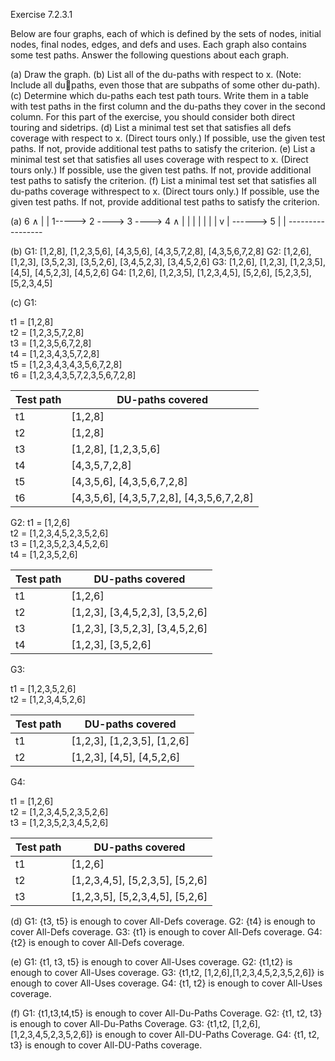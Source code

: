 Exercise 7.2.3.1


Below are four graphs, each of which is defined by the sets of nodes, initial nodes, final nodes, edges, and defs and uses. Each graph also contains some test paths. Answer the following questions about each graph.

(a) Draw the graph.
(b) List all of the du-paths with respect to x. (Note: Include all dupaths, even those that are subpaths of some other du-path).
(c) Determine which du-paths each test path tours. Write them in a table with test paths in the first column and the du-paths they cover in the second column. For this part of the exercise, you should consider both direct touring and sidetrips.
(d) List a minimal test set that satisfies all defs coverage with respect to x. (Direct tours only.) If possible, use the given test paths. If not, provide additional test paths to satisfy the criterion.
(e) List a minimal test set that satisfies all uses coverage with respect to x. (Direct tours only.) If possible, use the given test paths. If not, provide additional test paths to satisfy the criterion.
(f) List a minimal test set that satisfies all du-paths coverage withrespect to x. (Direct tours only.) If possible, use the given test paths. If not, provide additional test paths to satisfy the criterion.


(a)
             6
             ∧
             |
             |
     1-----> 2 ----> 3 ----> 4
             ∧       |       |
             |       |       |
             |       |       v
             |       ------> 5
             |               |
             -----------------

(b)
G1: [1,2,8], [1,2,3,5,6], [4,3,5,6], [4,3,5,7,2,8], [4,3,5,6,7,2,8]
G2: [1,2,6], [1,2,3], [3,5,2,3], [3,5,2,6], [3,4,5,2,3], [3,4,5,2,6]
G3: [1,2,6], [1,2,3], [1,2,3,5], [4,5], [4,5,2,3], [4,5,2,6] 
G4: [1,2,6], [1,2,3,5], [1,2,3,4,5], [5,2,6], [5,2,3,5], [5,2,3,4,5]

(c)
G1:

t1 = [1,2,8]  
t2 = [1,2,3,5,7,2,8]  
t3 = [1,2,3,5,6,7,2,8]  
t4 = [1,2,3,4,3,5,7,2,8]  
t5 = [1,2,3,4,3,4,3,5,6,7,2,8]  
t6 = [1,2,3,4,3,5,7,2,3,5,6,7,2,8]  

| Test path | DU-paths covered                          |
|-----------|-------------------------------------------|
| t1        | [1,2,8]                                   |
| t2        | [1,2,8]                                   |
| t3        | [1,2,8], [1,2,3,5,6]                      |
| t4        | [4,3,5,7,2,8]                             |
| t5        | [4,3,5,6], [4,3,5,6,7,2,8]                |
| t6        | [4,3,5,6], [4,3,5,7,2,8], [4,3,5,6,7,2,8] |

G2:
 t1 = [1,2,6]  
t2 = [1,2,3,4,5,2,3,5,2,6]  
t3 = [1,2,3,5,2,3,4,5,2,6]  
t4 = [1,2,3,5,2,6]  


| Test path | DU-paths covered                          |
|-----------|-------------------------------------------|
| t1        | [1,2,6]                                   |
| t2        | [1,2,3], [3,4,5,2,3], [3,5,2,6]           |
| t3        | [1,2,3], [3,5,2,3], [3,4,5,2,6]           |
| t4        | [1,2,3], [3,5,2,6]                        |

G3:

t1 = [1,2,3,5,2,6]  
t2 = [1,2,3,4,5,2,6]  

| Test path | DU-paths covered            |
|-----------|-----------------------------|
| t1        | [1,2,3], [1,2,3,5], [1,2,6] |
| t2        | [1,2,3], [4,5], [4,5,2,6]   |

G4: 

t1 = [1,2,6]  
t2 = [1,2,3,4,5,2,3,5,2,6]  
t3 = [1,2,3,5,2,3,4,5,2,6]  



| Test path | DU-paths covered                           |
|-----------|--------------------------------------------|
| t1        | [1,2,6]                                    |
| t2        | [1,2,3,4,5], [5,2,3,5], [5,2,6]            |
| t3        | [1,2,3,5], [5,2,3,4,5], [5,2,6]            |

(d)
G1: {t3, t5} is enough to cover All-Defs coverage.
G2: {t4} is enough to cover All-Defs coverage.
G3: {t1} is enough to cover All-Defs coverage.
G4: {t2} is enough to cover All-Defs coverage.

(e)
G1: {t1, t3, t5} is enough to cover All-Uses coverage.
G2: {t1,t2} is enough to cover All-Uses coverage.
G3: {t1,t2, [1,2,6],[1,2,3,4,5,2,3,5,2,6]} is enough to cover All-Uses coverage.
G4: {t1, t2} is enough to cover All-Uses coverage.

(f)
G1: {t1,t3,t4,t5} is enough to cover All-Du-Paths Coverage.
G2: {t1, t2, t3} is enough to cover All-Du-Paths Coverage.
G3: {t1,t2, [1,2,6],[1,2,3,4,5,2,3,5,2,6]} is enough to cover All-DU-Paths Coverage.
G4: {t1, t2, t3} is enough to cover All-DU-Paths coverage.
 